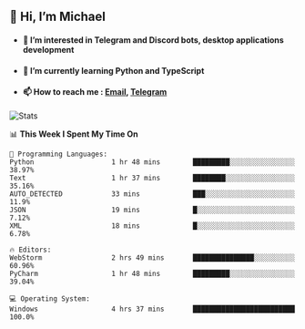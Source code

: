 ## 👋 Hi, I’m Michael
- #### 👀 I’m interested in Telegram and Discord bots, desktop applications development
- #### 🌱 I’m currently learning Python and TypeScript
- #### 📫 How to reach me : [Email](mailto:misha@kurapov.ru), [Telegram](https://t.me/mickr7)

![Stats](https://github-readme-stats.vercel.app/api?username=krpff&show_icons=true&theme=github_dark&hide_border=true&hide=issues&count_private=true&layout=compact)


<!--START_SECTION:waka-->
📊 **This Week I Spent My Time On** 

```text
💬 Programming Languages: 
Python                   1 hr 48 mins        █████████░░░░░░░░░░░░░░░░   38.97% 
Text                     1 hr 37 mins        ████████░░░░░░░░░░░░░░░░░   35.16% 
AUTO_DETECTED            33 mins             ███░░░░░░░░░░░░░░░░░░░░░░   11.9% 
JSON                     19 mins             █░░░░░░░░░░░░░░░░░░░░░░░░   7.12% 
XML                      18 mins             █░░░░░░░░░░░░░░░░░░░░░░░░   6.78%

🔥 Editors: 
WebStorm                 2 hrs 49 mins       ███████████████░░░░░░░░░░   60.96% 
PyCharm                  1 hr 48 mins        █████████░░░░░░░░░░░░░░░░   39.04%

💻 Operating System: 
Windows                  4 hrs 37 mins       █████████████████████████   100.0%

```


<!--END_SECTION:waka-->
